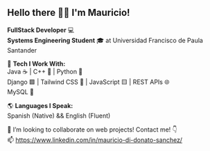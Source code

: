 ## Hello there 🧔👾 I'm Mauricio!

**FullStack Developer** 💻  
**Systems Engineering Student** 🎓 at Universidad Francisco de Paula Santander


🎯 **Tech I Work With:**  
Java ☕ | C++ 🔵 | Python 🐍  
Django 🟩 | Tailwind CSS 🎨 | JavaScript 🟨 | REST APIs 🌐  
MySQL 🐬

🌎 **Languages I Speak:**  
Spanish (Native) && English (Fluent)  

🤝 I’m looking to collaborate on web projects! Contact me! 👇  
📫 https://www.linkedin.com/in/mauricio-di-donato-sanchez/

<!--
**MauricioDDS/MauricioDDS** is a ✨ _special_ ✨ repository because its `README.md` (this file) appears on your GitHub profile.

Here are some ideas to get you started:

- 🔭 I’m currently working on ...
- 🌱 I’m currently learning ...
- 👯 I’m looking to collaborate on ...
- 🤔 I’m looking for help with ...
- 💬 Ask me about ...
- 📫 How to reach me: ...
- 😄 Pronouns: ...
- ⚡ Fun fact: ...
-->
